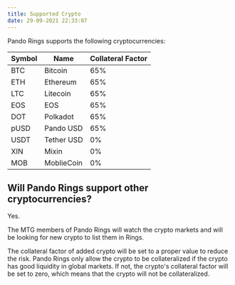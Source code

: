 ```yaml
---
title: Supported Crypto
date: 29-09-2021 22:33:07
---
```


Pando Rings supports the following cryptocurrencies:

| Symbol | Name       | Collateral Factor |
| ------ | ---------- | ----------------- |
| BTC    | Bitcoin    | 65%               |
| ETH    | Ethereum   | 65%               |
| LTC    | Litecoin   | 65%               |
| EOS    | EOS        | 65%               |
| DOT    | Polkadot   | 65%               |
| pUSD   | Pando USD  | 65%               |
| USDT   | Tether USD | 0%                |
| XIN    | Mixin      | 0%                |
| MOB    | MoblieCoin | 0%                |

## Will Pando Rings support other cryptocurrencies?

Yes.

The MTG members of Pando Rings will watch the crypto markets and will be looking for new crypto to list them in Rings.

The collateral factor of added crypto will be set to a proper value to reduce the risk. Pando Rings only allow the crypto to be collateralized if the crypto has good liquidity in global markets. If not, the crypto's collateral factor will be set to zero, which means that the crypto will not be collateralized.

